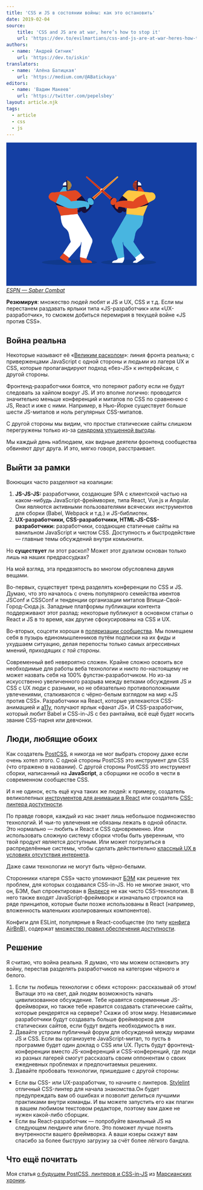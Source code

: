 ```yaml
---
title: 'CSS и JS в состоянии войны: как это остановить'
date: 2019-02-04
source:
    title: 'CSS and JS are at war, here’s how to stop it'
    url: 'https://dev.to/evilmartians/css-and-js-are-at-war-heres-how-to-stop-it-158a'
authors:
  - name: 'Андрей Ситник'
    url: 'https://dev.to/iskin'
translators:
  - name: 'Алёна Батицкая'
    url: 'https://medium.com/@ABatickaya'
editors:
  - name: 'Вадим Макеев'
    url: 'https://twitter.com/pepelsbey'
layout: article.njk
tags:
  - article
  - css
  - js
---
```


![](images/1.gif)
_[ESPN — Saber Combat](https://dribbble.com/shots/5310012-ESPN-Saber-Combat)_

**Резюмируя**: множество людей любят и JS и UX, CSS и т.д. Если мы перестанем раздавать ярлыки типа «JS-разработчик» или «UX-разработчик», то сможем добиться перемирия в текущей войне «JS против CSS».

## Война реальна

Некоторые называют её «[Великим расколом](https://css-tricks.com/the-great-divide/)»: линия фронта реальна; с приверженцами JavaScript с одной стороны и людьми из лагеря UX и CSS, которые пропагандируют подход «без-JS» к интерфейсам, с другой стороны.

Фронтенд-разработчики боятся, что потеряют работу если не будут следовать за хайпом вокруг JS. И это вполне логично: проводится значительно меньше конференций и митапов по CSS по сравнению с JS, React и иже с ними. Например, в Нью-Йорке существует больше шести JS-митапов и ноль регулярных CSS-митапов.

С другой стороны мы видим, что простые статические сайты слишком перегружены только из-за [синдрома упущенной выгоды](https://ru.wikipedia.org/wiki/%D0%A1%D0%B8%D0%BD%D0%B4%D1%80%D0%BE%D0%BC_%D1%83%D0%BF%D1%83%D1%89%D0%B5%D0%BD%D0%BD%D0%BE%D0%B9_%D0%B2%D1%8B%D0%B3%D0%BE%D0%B4%D1%8B).

Мы каждый день наблюдаем, как видные деятели фронтенд сообщества обвиняют друг друга. И это, мягко говоря, расстраивает.

## Выйти за рамки

Воюющих часто разделяют на коалиции:

1. **JS-JS-JS:** разработчики, создающие SPA с клиентской частью на каком-нибудь JavaScript-фреймворке, типа React, Vue.js и Angular. Они являются активными пользователями всяческих инструментов для сборки (Babel, Webpack и т.д.) и JS-библиотек.
2. **UX-разработчики, CSS-разработчики, HTML-JS-CSS-разработчики:** разработчики, создающие статичные сайты на ванильном JavaScript и чистом CSS. Доступность и быстродействие — главные темы обсуждений внутри комьюнити.

Но **существует** ли этот раскол? Может этот дуализм основан только лишь на наших предрассудках?

На мой взгляд, эта предвзятость во многом обусловлена двумя вещами.

Во-первых, существует тренд разделять конференции по CSS и JS. Думаю, что это началось с очень популярного семейства ивентов JSConf и CSSConf и тенденции организации митапов Впиши-Свой-Город-Сюда.js. Западные платформы публикации контента поддерживают этот разлад: некоторые публикуют в основном статьи о React и JS в то время, как другие сфокусированы на CSS и UX.

Во-вторых, соцсети хороши в [поляризации сообщества](http://www.pewresearch.org/fact-tank/2016/01/27/the-demographic-trends-shaping-american-politics-in-2016-and-beyond/). Мы помещаем себя в пузырь единомышленников путём подписки на их фиды и ухудшаем ситуацию, делая перепосты только самых агрессивных мнений, приходящих _с той стороны_.

Современный веб невероятно сложен. Крайне сложно освоить все необходимые для работы веба технологии и никто по-настоящему не может назвать себя на 100% фулстэк-разработчиком. Но из-за искусственно увеличенного разрыва между ветками обсуждения JS и CSS с UX люди с разными, но не обязательно противоположными увлечениями, сталкиваются с чёрно-белым взглядом на мир «JS против CSS». Разработчики на React, которые увлекаются CSS-анимацией и [a11y](https://en.wikipedia.org/wiki/Computer_accessibility), получают ярлык «фанат JS». И CSS-разработчик, который любит Babel и CSS-in-JS с без рантайма, всё ещё будет носить звание CSS-парня или девчонки.

## Люди, любящие обоих

Как создатель [PostCSS](https://postcss.org/), я никогда не мог выбрать сторону даже если очень хотел этого. С одной стороны PostCSS это инструмент для CSS (что отражено в названии). С другой стороны PostCSS это инструмент сборки, написанный на **JavaScript**, а сборщики не особо в чести в современном сообществе CSS.

И я не одинок, есть ещё куча таких же людей: к примеру, создатель великолепных [инструментов для анимации в React](https://github.com/aholachek/react-flip-toolkit) или создатель [CSS-линтера доступности](https://github.com/YozhikM/stylelint-a11y).

По правде говоря, каждый из нас знает лишь небольшое подмножество технологий. И чьи-то увлечения не обязаны лежать в одной области. Это нормально — любить и React и CSS одновременно. Или использовать сложную систему сборки чтобы быть уверенным, что твой продукт является доступным. Или может погрузиться в распределённые системы, чтобы сделать действительно [классный UX в условиях отсутствия интернета](https://github.com/logux).

Даже сами технологии не могут быть чёрно-белыми.

Сторонники «лагеря CSS» часто упоминают [БЭМ](http://getbem.com/) как решение тех проблем, для которых создавался CSS-in-JS. Но не многие знают, что он, БЭМ, был спроектирован в [Яндексе](https://yandex.com/company/) не как чисто CSS-технология. В него также входят JavaScript-фреймворк и изначально строился на ряде принципов, которые были позже использованы в React (например, вложенность маленьких изолированных компонентов).

Конфиги для ESLint, популярные в React-сообществе (по типу [конфига AirBnB](https://www.npmjs.com/package/eslint-config-airbnb)), содержат [множество правил обеспечения доступности](https://github.com/evcohen/eslint-plugin-jsx-a11y#supported-rules).

## Решение

Я считаю, что война реальна. Я думаю, что мы можем остановить эту войну, перестав разделять разработчиков на категории чёрного и белого.

1. Если ты любишь технологии с обеих «сторон»: рассказывай об этом! Вытащи это на свет, дай людям возможность начать цивилизованное обсуждение. Тебе нравятся современные JS-фреймворки, но также тебе нравится создавать статические сайты, которые рендерятся на сервере? Скажи об этом миру. Независимые разработчики будут создавать больше фреймворков для статических сайтов, если будут видеть необходимость в них.
2. Давайте устроим публичный форум для обсуждений между мирами JS и CSS. Если вы организуете JavaScript-митап, то пусть в программе будет один доклад о CSS или UX. Пусть будут фронтенд-конференции вместо JS-конференций и CSS-конференций, где люди из разных лагерей смогут рассказать своим оппонентам о своих ежедневных проблемах и предпочитаемых решениях.
3. Давайте пробовать технологии, пришедшие с другой стороны:

- Если вы CSS- или UX-разработчик, то начните с линтеров. [Stylelint](https://stylelint.io/) отличный CSS-линтер для начала знакомства.Он будет предупреждать вам об ошибках и позволит делиться лучшими практиками внутри команды. И вы можете запустить его как плагин в вашем любимом текстовом редакторе, поэтому вам даже не нужен какой-либо сборщик.
- Если вы React-разработчик — попробуйте ванильный JS на следующем лендинге или блоге. Это поможет лучше понять внутренности вашего фреймворка. А ваши юзеры скажут вам спасибо за более быструю загрузку за счёт более лёгкого бандла.

## Что ещё почитать

Моя статья [о будущем PostCSS, линтеров и CSS-in-JS](https://evilmartians.com/chronicles/five-years-of-postcss-state-of-the-union) из [Марсианских хроник](https://evilmartians.com/chronicles/).
